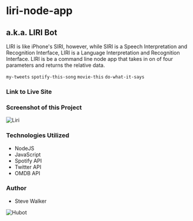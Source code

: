 # liri-node-app

## a.k.a. LIRI Bot

LIRI is like iPhone's SIRI, however, while SIRI is a Speech Interpretation and Recognition Interface, LIRI is a Language Interpretation and Recognition Interface. LIRI is be a command line node app that takes in on of four parameters and returns the relative data.

`my-tweets` `spotify-this-song` `movie-this` `do-what-it-says`

### Link to Live Site

<!-- [Liri Live Site](https://captnwalker.github.io/liri-node-app/ "Liri") -->

### Screenshot of this Project

![Liri](https://raw.github.com/captnwalker/TrainTime/master/screenshot/screenshot.png "Liri")

### Technologies Utilized

* NodeJS
* JavaScript
* Spotify API
* Twitter API
* OMDB API

### Author

* Steve Walker

![Hubot](https://octodex.github.com/images/hubot.jpg)